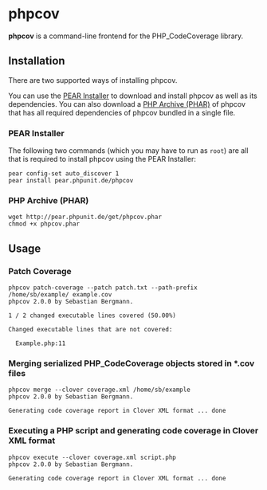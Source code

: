 # phpcov

**phpcov** is a command-line frontend for the PHP_CodeCoverage library.

## Installation

There are two supported ways of installing phpcov.

You can use the [PEAR Installer](http://pear.php.net/manual/en/guide.users.commandline.cli.php) to download and install phpcov as well as its dependencies. You can also download a [PHP Archive (PHAR)](http://php.net/phar) of phpcov that has all required dependencies of phpcov bundled in a single file.

### PEAR Installer

The following two commands (which you may have to run as `root`) are all that is required to install phpcov using the PEAR Installer:

    pear config-set auto_discover 1
    pear install pear.phpunit.de/phpcov

### PHP Archive (PHAR)

    wget http://pear.phpunit.de/get/phpcov.phar
    chmod +x phpcov.phar

## Usage

### Patch Coverage

    phpcov patch-coverage --patch patch.txt --path-prefix /home/sb/example/ example.cov
    phpcov 2.0.0 by Sebastian Bergmann.

    1 / 2 changed executable lines covered (50.00%)

    Changed executable lines that are not covered:

      Example.php:11

### Merging serialized PHP_CodeCoverage objects stored in *.cov files

    phpcov merge --clover coverage.xml /home/sb/example
    phpcov 2.0.0 by Sebastian Bergmann.

    Generating code coverage report in Clover XML format ... done

### Executing a PHP script and generating code coverage in Clover XML format

    phpcov execute --clover coverage.xml script.php
    phpcov 2.0.0 by Sebastian Bergmann.

    Generating code coverage report in Clover XML format ... done
